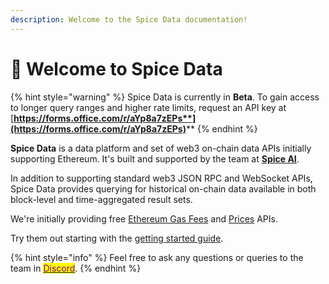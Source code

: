 ```yaml
---
description: Welcome to the Spice Data documentation!
---
```


# 👋 Welcome to Spice Data

{% hint style="warning" %}
Spice Data is currently in **Beta**. To gain access to longer query ranges and higher rate limits, request an API key at [**https://forms.office.com/r/aYp8a7zEPs**](https://forms.office.com/r/aYp8a7zEPs)****
{% endhint %}

**Spice Data** is a data platform and set of web3 on-chain data APIs initially supporting Ethereum. It's built and supported by the team at [**Spice AI**](https://spiceai.io).

In addition to supporting standard web3 JSON RPC and WebSocket APIs, Spice Data provides querying for historical on-chain data available in both block-level and time-aggregated result sets.

We're initially providing free [Ethereum Gas Fees](api/interpretations/gas-fees.md) and [Prices](api/prices-api.md) APIs.

Try them out starting with the [getting started guide](get-started.md).

{% hint style="info" %}
Feel free to ask any questions or queries to the team in [<mark style="color:purple;">Discord</mark>](https://discord.gg/kZnTfneP5u).
{% endhint %}

